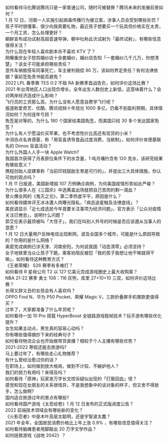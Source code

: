 如何看待马化腾说腾讯只是一家普通公司，随时可被替换？腾讯未来的发展前景如何？  
1 月 12 日，河南一人实施引起病毒传播行为被立案，涉事人员会受到哪些处罚？  
孩子平时很懂事，很少向我索要礼物，最近孩子想要买一个玩具但价格实在太贵，一个月工资，怎么处理更好？  
朝鲜宣布成功试射高超音速导弹，朝中社称此次试射为「最终试射」，有哪些信息值得关注？  
为什么现在年轻人喜欢剧本杀不喜欢 KTV 了？  
网曝重庆女子怒剪婚纱店十余套婚纱，婚纱店告知「一套婚纱几千几万，你想清楚」？该女子可能承担哪些责任？  
意外车祸致搭车同事死亡，车主被判赔偿 90 万，该如何界定责任？有何法律依据？事前签免责书能否避免？  
2022 LPL 春季赛 TES 0:2 不敌 RA 新赛季首战告负，如何评价这场比赛？  
2021 年台湾地区人口出现负增长，全年出生人数创史上新低，这意味着什么？会对两岸经济造成什么影响？  
飞行员的工资那么高，为什么没有人愿意自费学飞行呢？  
报道称爱奇艺、优酷、腾讯视频十年烧光 1000 多亿，仍看不到盈利预期，具体情况如何？为何连年亏损？  
免签是对等的，为什么 180 个国家给美国免签，而美国只给 30 多个发达国家免签？  
为什么有人宁愿溢价买苹果，也不考虑性价比高还有现货的小米？  
中消协点名肯德基，称「用盲盒诱导食品过度消费，当抵制」，如何评价肯德基联名的 Dimoo 盲盒活动？  
为什么外国人人手一块 Apple Watch?  
我国首次获得了月表原位条件下的水含量，1 吨月壤约含有 120 克水，该研究结果有哪些意义？  
携程创始人梁建章称「当前印钱鼓励生育是可行的」，并提出三大具体措施，你认可他的观点吗？  
1 月 11 日报道，美国新增超 107 万例确诊病例，为何美国疫情形势如此严峻？  
为什么很多人在《三国杀》中选黄盖出场就把自己苦肉的剩一滴血？  
曾火爆全网的《鬼灭之刃》，第二季热度平平，原因是什么？  
如何看待媒体评王冰冰遭人肉曝光隐私，「病态追星触及法律底线」？  
美民调显示「近七成选民今年首要关注事项为经济问题」，官方表示「公众对疫情关注已倦怠」，说明什么问题？  
郭艾伦表示最烦被叫「大侄子」，我们在叫别人外号的时候是否应该遵从当事人的意愿？  
1 月 12 日大量用户反映电信出现断网，波及全国多个城市，可能是什么原因导致的？你用的是什么网络？  
奥密克戎病例已涉天津、河南安阳，为何说我国「动态清零」必须坚持？  
女子地铁里当众让孩子下跪，乘客劝阻反被怼「我的孩子我想让他干嘛就得干嘛」，如何看待这种教育方式？  
《王者荣耀》 S26 赛季有多难打？  
如何看待 R 星母公司 T2 以 127 亿美元完成游戏圈史上最大收购案？  
NBA 21-22 赛季 勇士 108：116 灰熊，库里 27+10+10 三双，如何评价这场比赛？  
长得又胖又丑的女孩会有人喜欢吗？  
OPPO Find N、华为 P50 Pocket、荣耀 Magic V，三款折叠屏手机哪款更值得买？  
过年了，大家都准备了什么年货呢？  
如何看待一加 10 Pro 搭载 HyperBoost 全链路游戏稳帧技术？玩手游有哪些优化提升？  
女生如果主动点，男生真的容易心动吗？  
你有哪些值得摘抄下来的经典句子？  
如何看待物流企业也开始做带货直播？相较于个人主播有哪些优势？  
2021-2022 寒假还能去旅游吗?  
马上要过年了，有哪些走心礼物推荐？  
有什么曾经治愈过你的话？  
在职场上，如何做到放大格局，做到不计较、不嫉妒他人？  
我们的努力有用吗？来得及吗？  
如何看待「原神」玩家发万字长文控诉疑似出现的「打盾回血」怪？  
感觉和现在女朋友的关系很怪异，不是我想象中的谈对象的样子，但又舍不得放手，怎么做啊?  
国内适合旅游过年的景点有哪些?  
如何看待国产游戏《太吾绘卷》1 月 12 日发布的正式版进度公告？  
2022 前端技术领域会有哪些新的变化？  
《火影忍者》中是木叶高层太聪明，还是宇智波太蠢？  
2021 年全年，全国居民消费价格比上年上涨 0.9% ，有哪些信息值得关注？  
如何看待脑瘫患者用脚敲出 20 万字文学作品？  
如何拯救游戏《战地 2042》？  
